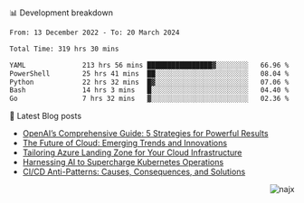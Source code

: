 📊 Development breakdown
<!--START_SECTION:waka-->

```txt
From: 13 December 2022 - To: 20 March 2024

Total Time: 319 hrs 30 mins

YAML              213 hrs 56 mins ████████████████▓░░░░░░░░   66.96 %
PowerShell        25 hrs 41 mins  ██░░░░░░░░░░░░░░░░░░░░░░░   08.04 %
Python            22 hrs 32 mins  █▓░░░░░░░░░░░░░░░░░░░░░░░   07.06 %
Bash              14 hrs 3 mins   █░░░░░░░░░░░░░░░░░░░░░░░░   04.40 %
Go                7 hrs 32 mins   ▓░░░░░░░░░░░░░░░░░░░░░░░░   02.36 %
```

<!--END_SECTION:waka-->

📕 Latest Blog posts

<!-- BLOG-POST-LIST:START -->
- [OpenAI’s Comprehensive Guide: 5 Strategies for Powerful Results](https://najx.dev/openai's-comprehensive-guide-to-prompt-writing-five-new-strategies-for-powerful-results/)
- [The Future of Cloud: Emerging Trends and Innovations](https://najx.dev/the-future-of-cloud-emerging-trends-and-innovations/)
- [Tailoring Azure Landing Zone for Your Cloud Infrastructure](https://najx.dev/tailoring-your-azure-landing-zone-for-cloud-infrastructure/)
- [Harnessing AI to Supercharge Kubernetes Operations](https://najx.dev/harnessing-ai-to-supercharge-kubernetes-operations/)
- [CI/CD Anti-Patterns: Causes, Consequences, and Solutions](https://najx.dev/cicd-anti-patterns/)
<!-- BLOG-POST-LIST:END -->

<p align="right">
  <img src="https://komarev.com/ghpvc/?username=najx&label=GitHub%20Profile%20Views&color=yellow&style=flat" alt="najx" />
</p align="center">
